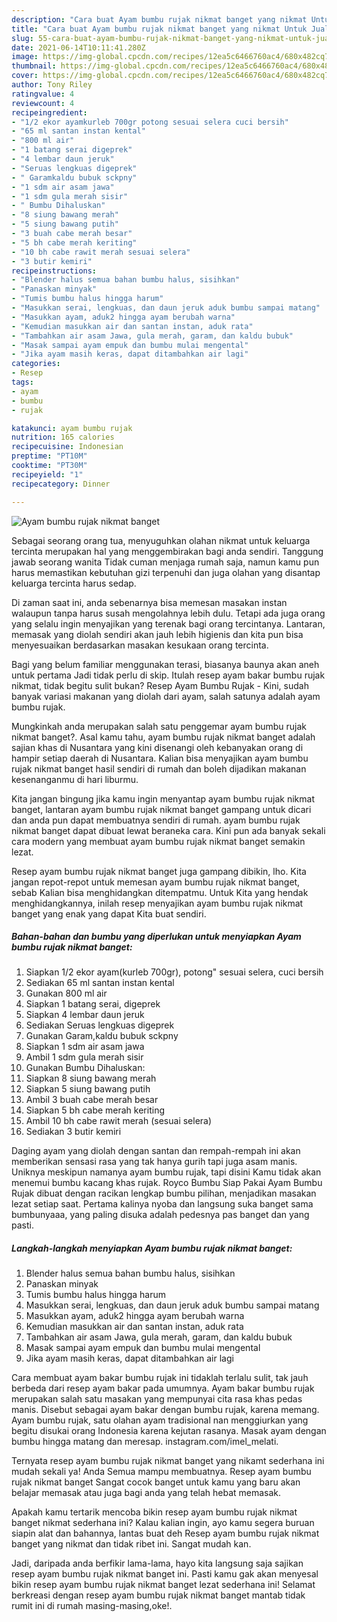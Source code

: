 ```yaml
---
description: "Cara buat Ayam bumbu rujak nikmat banget yang nikmat Untuk Jualan"
title: "Cara buat Ayam bumbu rujak nikmat banget yang nikmat Untuk Jualan"
slug: 55-cara-buat-ayam-bumbu-rujak-nikmat-banget-yang-nikmat-untuk-jualan
date: 2021-06-14T10:11:41.280Z
image: https://img-global.cpcdn.com/recipes/12ea5c6466760ac4/680x482cq70/ayam-bumbu-rujak-nikmat-banget-foto-resep-utama.jpg
thumbnail: https://img-global.cpcdn.com/recipes/12ea5c6466760ac4/680x482cq70/ayam-bumbu-rujak-nikmat-banget-foto-resep-utama.jpg
cover: https://img-global.cpcdn.com/recipes/12ea5c6466760ac4/680x482cq70/ayam-bumbu-rujak-nikmat-banget-foto-resep-utama.jpg
author: Tony Riley
ratingvalue: 4
reviewcount: 4
recipeingredient:
- "1/2 ekor ayamkurleb 700gr potong sesuai selera cuci bersih"
- "65 ml santan instan kental"
- "800 ml air"
- "1 batang serai digeprek"
- "4 lembar daun jeruk"
- "Seruas lengkuas digeprek"
- " Garamkaldu bubuk sckpny"
- "1 sdm air asam jawa"
- "1 sdm gula merah sisir"
- " Bumbu Dihaluskan"
- "8 siung bawang merah"
- "5 siung bawang putih"
- "3 buah cabe merah besar"
- "5 bh cabe merah keriting"
- "10 bh cabe rawit merah sesuai selera"
- "3 butir kemiri"
recipeinstructions:
- "Blender halus semua bahan bumbu halus, sisihkan"
- "Panaskan minyak"
- "Tumis bumbu halus hingga harum"
- "Masukkan serai, lengkuas, dan daun jeruk aduk bumbu sampai matang"
- "Masukkan ayam, aduk2 hingga ayam berubah warna"
- "Kemudian masukkan air dan santan instan, aduk rata"
- "Tambahkan air asam Jawa, gula merah, garam, dan kaldu bubuk"
- "Masak sampai ayam empuk dan bumbu mulai mengental"
- "Jika ayam masih keras, dapat ditambahkan air lagi"
categories:
- Resep
tags:
- ayam
- bumbu
- rujak

katakunci: ayam bumbu rujak 
nutrition: 165 calories
recipecuisine: Indonesian
preptime: "PT10M"
cooktime: "PT30M"
recipeyield: "1"
recipecategory: Dinner

---
```



![Ayam bumbu rujak nikmat banget](https://img-global.cpcdn.com/recipes/12ea5c6466760ac4/680x482cq70/ayam-bumbu-rujak-nikmat-banget-foto-resep-utama.jpg)

Sebagai seorang orang tua, menyuguhkan olahan nikmat untuk keluarga tercinta merupakan hal yang menggembirakan bagi anda sendiri. Tanggung jawab seorang  wanita Tidak cuman menjaga rumah saja, namun kamu pun harus memastikan kebutuhan gizi terpenuhi dan juga olahan yang disantap keluarga tercinta harus sedap.

Di zaman  saat ini, anda sebenarnya bisa memesan masakan instan walaupun tanpa harus susah mengolahnya lebih dulu. Tetapi ada juga orang yang selalu ingin menyajikan yang terenak bagi orang tercintanya. Lantaran, memasak yang diolah sendiri akan jauh lebih higienis dan kita pun bisa menyesuaikan berdasarkan masakan kesukaan orang tercinta. 

Bagi yang belum familiar menggunakan terasi, biasanya baunya akan aneh untuk pertama Jadi tidak perlu di skip. Itulah resep ayam bakar bumbu rujak nikmat, tidak begitu sulit bukan? Resep Ayam Bumbu Rujak - Kini, sudah banyak variasi makanan yang diolah dari ayam, salah satunya adalah ayam bumbu rujak.

Mungkinkah anda merupakan salah satu penggemar ayam bumbu rujak nikmat banget?. Asal kamu tahu, ayam bumbu rujak nikmat banget adalah sajian khas di Nusantara yang kini disenangi oleh kebanyakan orang di hampir setiap daerah di Nusantara. Kalian bisa menyajikan ayam bumbu rujak nikmat banget hasil sendiri di rumah dan boleh dijadikan makanan kesenanganmu di hari liburmu.

Kita jangan bingung jika kamu ingin menyantap ayam bumbu rujak nikmat banget, lantaran ayam bumbu rujak nikmat banget gampang untuk dicari dan anda pun dapat membuatnya sendiri di rumah. ayam bumbu rujak nikmat banget dapat dibuat lewat beraneka cara. Kini pun ada banyak sekali cara modern yang membuat ayam bumbu rujak nikmat banget semakin lezat.

Resep ayam bumbu rujak nikmat banget juga gampang dibikin, lho. Kita jangan repot-repot untuk memesan ayam bumbu rujak nikmat banget, sebab Kalian bisa menghidangkan ditempatmu. Untuk Kita yang hendak menghidangkannya, inilah resep menyajikan ayam bumbu rujak nikmat banget yang enak yang dapat Kita buat sendiri.

<!--inarticleads1-->

##### Bahan-bahan dan bumbu yang diperlukan untuk menyiapkan Ayam bumbu rujak nikmat banget:

1. Siapkan 1/2 ekor ayam(kurleb 700gr), potong&#34; sesuai selera, cuci bersih
1. Sediakan 65 ml santan instan kental
1. Gunakan 800 ml air
1. Siapkan 1 batang serai, digeprek
1. Siapkan 4 lembar daun jeruk
1. Sediakan Seruas lengkuas digeprek
1. Gunakan  Garam,kaldu bubuk sckpny
1. Siapkan 1 sdm air asam jawa
1. Ambil 1 sdm gula merah sisir
1. Gunakan  Bumbu Dihaluskan:
1. Siapkan 8 siung bawang merah
1. Siapkan 5 siung bawang putih
1. Ambil 3 buah cabe merah besar
1. Siapkan 5 bh cabe merah keriting
1. Ambil 10 bh cabe rawit merah (sesuai selera)
1. Sediakan 3 butir kemiri


Daging ayam yang diolah dengan santan dan rempah-rempah ini akan memberikan sensasi rasa yang tak hanya gurih tapi juga asam manis. Uniknya meskipun namanya ayam bumbu rujak, tapi disini Kamu tidak akan menemui bumbu kacang khas rujak. Royco Bumbu Siap Pakai Ayam Bumbu Rujak dibuat dengan racikan lengkap bumbu pilihan, menjadikan masakan lezat setiap saat. Pertama kalinya nyoba dan langsung suka banget sama bumbunyaaa, yang paling disuka adalah pedesnya pas banget dan yang pasti. 

<!--inarticleads2-->

##### Langkah-langkah menyiapkan Ayam bumbu rujak nikmat banget:

1. Blender halus semua bahan bumbu halus, sisihkan
1. Panaskan minyak
1. Tumis bumbu halus hingga harum
1. Masukkan serai, lengkuas, dan daun jeruk aduk bumbu sampai matang
1. Masukkan ayam, aduk2 hingga ayam berubah warna
1. Kemudian masukkan air dan santan instan, aduk rata
1. Tambahkan air asam Jawa, gula merah, garam, dan kaldu bubuk
1. Masak sampai ayam empuk dan bumbu mulai mengental
1. Jika ayam masih keras, dapat ditambahkan air lagi


Cara membuat ayam bakar bumbu rujak ini tidaklah terlalu sulit, tak jauh berbeda dari resep ayam bakar pada umumnya. Ayam bakar bumbu rujak merupakan salah satu masakan yang mempunyai cita rasa khas pedas manis. Disebut sebagai ayam bakar dengan bumbu rujak, karena memang. Ayam bumbu rujak, satu olahan ayam tradisional nan menggiurkan yang begitu disukai orang Indonesia karena kejutan rasanya. Masak ayam dengan bumbu hingga matang dan meresap. instagram.com/imel_melati. 

Ternyata resep ayam bumbu rujak nikmat banget yang nikamt sederhana ini mudah sekali ya! Anda Semua mampu membuatnya. Resep ayam bumbu rujak nikmat banget Sangat cocok banget untuk kamu yang baru akan belajar memasak atau juga bagi anda yang telah hebat memasak.

Apakah kamu tertarik mencoba bikin resep ayam bumbu rujak nikmat banget nikmat sederhana ini? Kalau kalian ingin, ayo kamu segera buruan siapin alat dan bahannya, lantas buat deh Resep ayam bumbu rujak nikmat banget yang nikmat dan tidak ribet ini. Sangat mudah kan. 

Jadi, daripada anda berfikir lama-lama, hayo kita langsung saja sajikan resep ayam bumbu rujak nikmat banget ini. Pasti kamu gak akan menyesal bikin resep ayam bumbu rujak nikmat banget lezat sederhana ini! Selamat berkreasi dengan resep ayam bumbu rujak nikmat banget mantab tidak rumit ini di rumah masing-masing,oke!.

